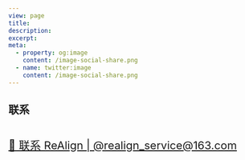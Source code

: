 ```yaml
---
view: page
title:
description:
excerpt:
meta:
  - property: og:image
    content: /image-social-share.png
  - name: twitter:image
    content: /image-social-share.png
---
```


## 联系

<div style="margin-top: 40px;font-size: 22px;">
  <a href="mailto:realign_service@163.com?subject=联系ReAlign">📩 联系 ReAlign | @realign_service@163.com</a>
</div>
<!-- My contact form (Ideal for using a typeform iframe) -->

<!--
<div class="typeform typeform--fix">
  <lazy-load tag="iframe" :data="{ src: 'https://MY_TYPEFORM_URL', height: 1000 }" />
</div>

See more in https://github.com/ktquez/vuepress-theme-ktquez#lazy-load
-->

